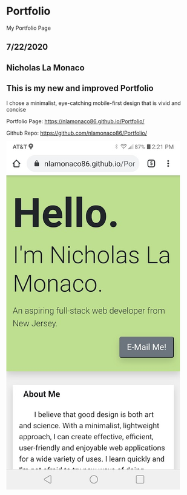 # Portfolio
My Portfolio Page

## 7/22/2020

## Nicholas La Monaco

## This is my new and improved Portfolio

I chose a minimalist, eye-catching mobile-first design that is vivid and concise

Portfolio Page:
https://nlamonaco86.github.io/Portfolio/

Github Repo:
https://github.com/nlamonaco86/Portfolio/

![Portfolio Screenshot](assets/imgs/Screenshot_20200724-142122.jpg)
